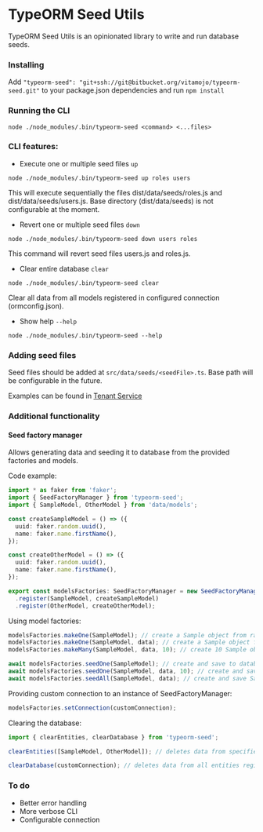 # TypeORM Seed Utils

TypeORM Seed Utils is an opinionated library to write and run database seeds.

### Installing
Add ```"typeorm-seed": "git+ssh://git@bitbucket.org/vitamojo/typeorm-seed.git"``` to your package.json dependencies and run ```npm install```

### Running the CLI
```
node ./node_modules/.bin/typeorm-seed <command> <...files>
```

### CLI features:
* Execute one or multiple seed files ```up```
```
node ./node_modules/.bin/typeorm-seed up roles users
```

This will execute sequentially the files dist/data/seeds/roles.js and dist/data/seeds/users.js.
Base directory (dist/data/seeds) is not configurable at the moment.

* Revert one or multiple seed files ```down```
```
node ./node_modules/.bin/typeorm-seed down users roles
```
This command will revert seed files users.js and roles.js.

* Clear entire database ```clear```
```
node ./node_modules/.bin/typeorm-seed clear
```
Clear all data from all models registered in configured connection (ormconfig.json).

* Show help ```--help```
```
node ./node_modules/.bin/typeorm-seed --help
```

### Adding seed files
Seed files should be added at ```src/data/seeds/<seedFile>.ts```. Base path will be configurable in the future.

Examples can be found in [Tenant Service](https://bitbucket.org/vitamojo/tenant-service/src/master/src/data/seeds/)

### Additional functionality
#### Seed factory manager
Allows generating data and seeding it to database from the provided factories and models.

Code example:
```typescript
import * as faker from 'faker';
import { SeedFactoryManager } from 'typeorm-seed';
import { SampleModel, OtherModel } from 'data/models';

const createSampleModel = () => ({
  uuid: faker.random.uuid(),
  name: faker.name.firstName(),
});

const createOtherModel = () => ({
  uuid: faker.random.uuid(),
  name: faker.name.firstName(),
});

export const modelsFactories: SeedFactoryManager = new SeedFactoryManager()
  .register(SampleModel, createSampleModel)
  .register(OtherModel, createOtherModel);
```

Using model factories:
```typescript
modelsFactories.makeOne(SampleModel); // create a Sample object from random data (using faker factory)
modelsFactories.makeOne(SampleModel, data); // create a Sample object from provided (partial) data
modelsFactories.makeMany(SampleModel, data, 10); // create 10 Sample objects

await modelsFactories.seedOne(SampleModel); // create and save to database one Sample object
await modelsFactories.seedOne(SampleModel, data, 10); // create and save to database 10 Sample objects
await modelsFactories.seedAll(SampleModel, data); // create and save Sample objects from an array of partial entities
```

Providing custom connection to an instance of SeedFactoryManager:
```typescript
modelsFactories.setConnection(customConnection);
```

Clearing the database:
```typescript
import { clearEntities, clearDatabase } from 'typeorm-seed';

clearEntities([SampleModel, OtherModel]); // deletes data from specified entities

clearDatabase(customConnection); // deletes data from all entities registered connection (ormconfig.json)
```

### To do
* Better error handling
* More verbose CLI
* Configurable connection
